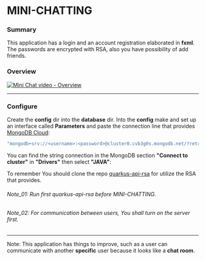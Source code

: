 # MINI-CHATTING
### Summary
This application has a login and an account registration elaborated in **fxml**. The passwords are encrypted with RSA, also you have possibility of add friends.
### Overview

[![Mini Chat video - Overview](https://img.youtube.com/vi/0oSjsvoU0fQ/0.jpg)](https://youtu.be/0oSjsvoU0fQ)

- - -
### Configure
Create the **config** dir into the **database** dir. Into the **config** make and set up an interface called **Parameters** and paste the connection line that provides [MongoDB Cloud](https://account.mongodb.com/account/login):
```JAVA
"mongodb+srv://<username>:<password>@cluster0.cvb3g0s.mongodb.net/?retryWrites=true&w=majority;"
```
You can find the string connection in the MongoDB section **"Connect to cluster"** in **"Drivers"** then select **"JAVA"**:

To remember You should clone the repo [quarkus-api-rsa](https://github.com/PineberryCode/quarkus-api-rsa) for utilize the RSA that provides.<br>
###### Note_01: Run first quarkus-api-rsa before MINI-CHATTING.
###### Note_02: For communication between users, You shall turn on the server first.
- - -
Note: This application has things to improve, such as a user can communicate with another **specific** user because it looks like a **chat room**.
